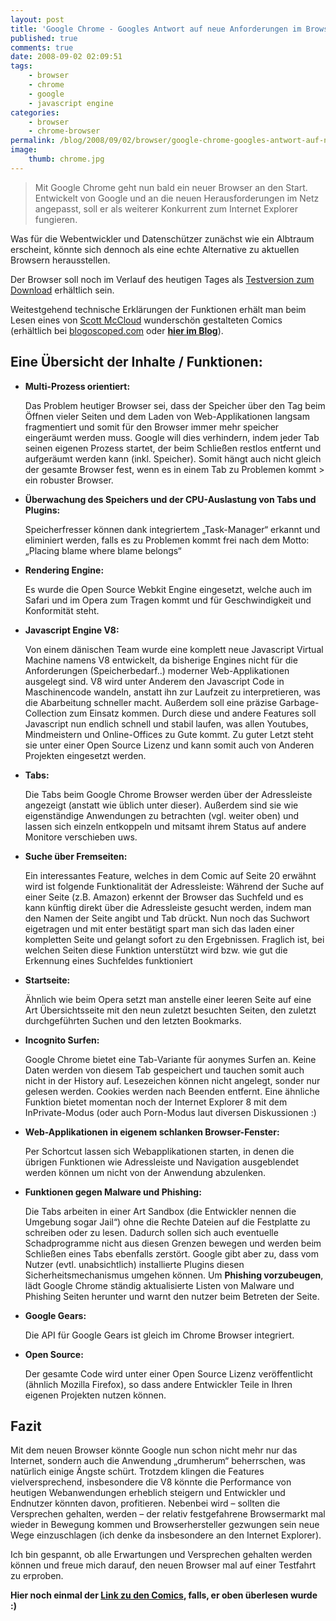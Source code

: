 ```yaml
---
layout: post
title: 'Google Chrome - Googles Antwort auf neue Anforderungen im Browsermarkt'
published: true
comments: true
date: 2008-09-02 02:09:51
tags:
    - browser
    - chrome
    - google
    - javascript engine
categories:
    - browser
    - chrome-browser
permalink: /blog/2008/09/02/browser/google-chrome-googles-antwort-auf-neue-anforderungen-im-browsermarkt
image:
    thumb: chrome.jpg
---
```

> Mit Google Chrome geht nun bald ein neuer Browser an den Start. Entwickelt von Google und an die neuen Herausforderungen im Netz angepasst, soll er als weiterer Konkurrent zum Internet Explorer fungieren.



Was für die Webentwickler und Datenschützer zunächst wie ein Albtraum erscheint, könnte sich dennoch als eine echte Alternative zu aktuellen Browsern herausstellen.

Der Browser soll noch im Verlauf des heutigen Tages als [Testversion zum Download][1] erhältlich sein.

Weitestgehend technische Erklärungen der Funktionen erhält man beim Lesen eines von [Scott McCloud][2] wunderschön 
gestalteten Comics (erhältlich bei [blogoscoped.com][3] oder **[hier im Blog][4]**).

## Eine Übersicht der Inhalte / Funktionen:



  * **Multi-Prozess orientiert:**
  
    Das Problem heutiger Browser sei, dass der Speicher über den Tag beim Öffnen vieler Seiten und dem Laden von Web-Applikationen langsam fragmentiert und somit für den Browser immer mehr speicher eingeräumt werden muss. Google will dies verhindern, indem jeder Tab seinen eigenen Prozess startet, der beim Schließen restlos entfernt und aufgeräumt werden kann (inkl. Speicher). Somit hängt auch nicht gleich der gesamte Browser fest, wenn es in einem Tab zu Problemen kommt > ein robuster Browser. 
  * **Überwachung des Speichers und der CPU-Auslastung von Tabs und Plugins:** 
  
    
  
    Speicherfresser können dank integriertem &#8222;Task-Manager&#8220; erkannt und eliminiert werden, falls es zu Problemen kommt frei nach dem Motto: &#8222;Placing blame where blame belongs&#8220; 
  * **Rendering Engine:**
  
    Es wurde die Open Source Webkit Engine eingesetzt, welche auch im Safari und im Opera zum Tragen kommt und für Geschwindigkeit und Konformität steht. 
  * **Javascript Engine V8:**
  
    Von einem dänischen Team wurde eine komplett neue Javascript Virtual Machine namens V8 entwickelt, da bisherige Engines nicht für die Anforderungen (Speicherbedarf..) moderner Web-Applikationen ausgelegt sind. V8 wird unter Anderem den Javascript Code in Maschinencode wandeln, anstatt ihn zur Laufzeit zu interpretieren, was die Abarbeitung schneller macht. Außerdem soll eine präzise Garbage-Collection zum Einsatz kommen. Durch diese und andere Features soll Javascript nun endlich schnell und stabil laufen, was allen Youtubes, Mindmeistern und Online-Offices zu Gute kommt. Zu guter Letzt steht sie unter einer Open Source Lizenz und kann somit auch von Anderen Projekten eingesetzt werden.
  * **Tabs:**
  
    
  
    Die Tabs beim Google Chrome Browser werden über der Adressleiste angezeigt (anstatt wie üblich unter dieser). Außerdem sind sie wie eigenständige Anwendungen zu betrachten (vgl. weiter oben) und lassen sich einzeln entkoppeln und mitsamt ihrem Status auf andere Monitore verschieben uws.
  * **Suche über Fremseiten:**
  
    Ein interessantes Feature, welches in dem Comic auf Seite 20 erwähnt wird ist folgende Funktionalität der Adressleiste: Während der Suche auf einer Seite (z.B. Amazon) erkennt der Browser das Suchfeld und es kann künftig direkt über die Adressleiste gesucht werden, indem man den Namen der Seite angibt und Tab drückt. Nun noch das Suchwort eigetragen und mit enter bestätigt spart man sich das laden einer kompletten Seite und gelangt sofort zu den Ergebnissen. Fraglich ist, bei welchen Seiten diese Funktion unterstützt wird bzw. wie gut die Erkennung eines Suchfeldes funktioniert
  * **Startseite:**
  
    Ähnlich wie beim Opera setzt man anstelle einer leeren Seite auf eine Art Übersichtsseite mit den neun zuletzt besuchten Seiten, den zuletzt durchgeführten Suchen und den letzten Bookmarks.
  * **Incognito Surfen:**
  
    Google Chrome bietet eine Tab-Variante für aonymes Surfen an. Keine Daten werden von diesem Tab gespeichert und tauchen somit auch nicht in der History auf. Lesezeichen können nicht angelegt, sonder nur gelesen werden. Cookies werden nach Beenden entfernt. Eine ähnliche Funktion bietet momentan noch der Internet Explorer 8 mit dem InPrivate-Modus (oder auch Porn-Modus laut diversen Diskussionen :)
  * **Web-Applikationen in eigenem schlanken Browser-Fenster:**
  
    Per Schortcut lassen sich Webapplikationen starten, in denen die übrigen Funktionen wie Adressleiste und Navigation ausgeblendet werden können um nicht von der Anwendung abzulenken.
  * **Funktionen gegen Malware und Phishing:**
  
    Die Tabs arbeiten in einer Art Sandbox (die Entwickler nennen die Umgebung sogar Jail&#8220;) ohne die Rechte Dateien auf die Festplatte zu schreiben oder zu lesen. Dadurch sollen sich auch eventuelle Schadprogramme nicht aus diesen Grenzen bewegen und werden beim Schließen eines Tabs ebenfalls zerstört. Google gibt aber zu, dass vom Nutzer (evtl. unabsichtlich) installierte Plugins diesen Sicherheitsmechanismus umgehen können. Um **Phishing vorzubeugen**, lädt Google Chrome ständig aktualisierte Listen von Malware und Phishing Seiten herunter und warnt den nutzer beim Betreten der Seite.
  * **Google Gears:**
  
    Die API für Google Gears ist gleich im Chrome Browser integriert.
  * **Open Source:**
  
    Der gesamte Code wird unter einer Open Source Lizenz veröffentlicht (ähnlich Mozilla Firefox), so dass andere Entwickler Teile in Ihren eigenen Projekten nutzen können.

## Fazit

Mit dem neuen Browser könnte Google nun schon nicht mehr nur das Internet, sondern auch die Anwendung &#8222;drumherum&#8220; beherrschen, was natürlich einige Ängste schürt. Trotzdem klingen die Features vielversprechend, insbesondere die V8 könnte die Performance von heutigen Webanwendungen erheblich steigern und Entwickler und Endnutzer könnten davon‚ profitieren. Nebenbei wird &#8211; sollten die Versprechen gehalten‚ werden &#8211; der relativ festgefahrene Browsermarkt mal wieder in Bewegung kommen und Browserhersteller gezwungen sein neue Wege einzuschlagen (ich denke da insbesondere an den Internet Explorer).

Ich bin gespannt, ob alle Erwartungen und Versprechen gehalten werden können und freue mich darauf, den neuen Browser mal auf einer Testfahrt zu erproben.

**Hier noch einmal der [Link zu den Comics][4], falls‚ er oben überlesen wurde :)**
  
 [1]: http://www.google.com/chrome "Testversion des google Chrome Browsers von google.com/chrome herunterladen"
 [2]: http://www.scottmccloud.com/ "Portfolio von von Scott Mc Cloud auf scottmccloud.com besuchen"
 [3]: http://blogoscoped.com/google-chrome "funktionen des neuen Google Chrome Browsers im comic-format auf blogoscoped.com lesen"
 [4]: /blog/2008/09/02/browser/google-chrome-comic/ "Google Chrome Comic auf mediavrog.net lesen"